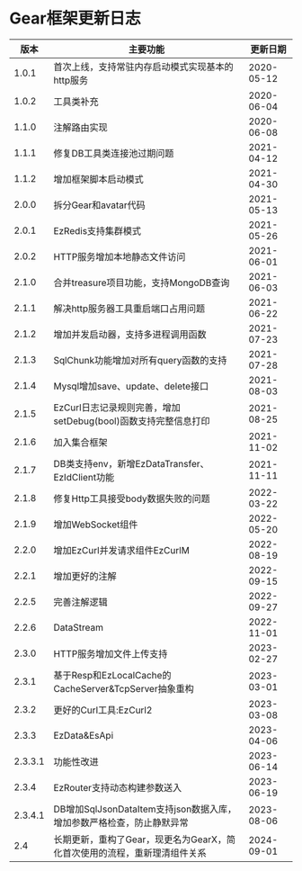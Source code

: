# Gear框架更新日志

| 版本      | 主要功能                                          | 更新日期       |
|---------|-----------------------------------------------|------------|
| 1.0.1   | 首次上线，支持常驻内存启动模式实现基本的http服务                    | 2020-05-12 |
| 1.0.2   | 工具类补充                                         | 2020-06-04 |
| 1.1.0   | 注解路由实现                                        | 2020-06-08 |
| 1.1.1   | 修复DB工具类连接池过期问题                                | 2021-04-12 |
| 1.1.2   | 增加框架脚本启动模式                                    | 2021-04-30 |
| 2.0.0   | 拆分Gear和avatar代码                               | 2021-05-13 |
| 2.0.1   | EzRedis支持集群模式                                 | 2021-05-26 |
| 2.0.2   | HTTP服务增加本地静态文件访问                              | 2021-06-01 |
| 2.1.0   | 合并treasure项目功能，支持MongoDB查询                    | 2021-06-03 |
| 2.1.1   | 解决http服务器工具重启端口占用问题                           | 2021-06-22 |
| 2.1.2   | 增加并发启动器，支持多进程调用函数                             | 2021-07-23 |
| 2.1.3   | SqlChunk功能增加对所有query函数的支持                     | 2021-07-28 |
| 2.1.4   | Mysql增加save、update、delete接口                   | 2021-08-03 |
| 2.1.5   | EzCurl日志记录规则完善，增加setDebug(bool)函数支持完整信息打印     | 2021-08-25 |
| 2.1.6   | 加入集合框架                                        | 2021-11-02 |
| 2.1.7   | DB类支持env，新增EzDataTransfer、EzIdClient功能        | 2021-11-11 |
| 2.1.8   | 修复Http工具接受body数据失败的问题                         | 2022-03-22 |
| 2.1.9   | 增加WebSocket组件                                 | 2022-05-20 |
| 2.2.0   | 增加EzCurl并发请求组件EzCurlM                         | 2022-08-19 |
| 2.2.1   | 增加更好的注解                                       | 2022-09-15 |
| 2.2.5   | 完善注解逻辑                                        | 2022-09-27 |
| 2.2.6   | DataStream                                    | 2022-11-01 |
| 2.3.0   | HTTP服务增加文件上传支持                                | 2023-02-27 |
| 2.3.1   | 基于Resp和EzLocalCache的CacheServer&TcpServer抽象重构 | 2023-03-01 |
| 2.3.2   | 更好的Curl工具:EzCurl2                             | 2023-03-08 |
| 2.3.3   | EzData&EsApi                                  | 2023-04-06 |
| 2.3.3.1 | 功能性改进                                         | 2023-06-14 |
| 2.3.4   | EzRouter支持动态构建参数送入                            | 2023-06-19 |
| 2.3.4.1 | DB增加SqlJsonDataItem支持json数据入库，增加参数严格检查，防止静默异常 | 2023-08-06 |
| 2.4     | 长期更新，重构了Gear，现更名为GearX，简化首次使用的流程，重新理清组件关系     | 2024-09-01 |
